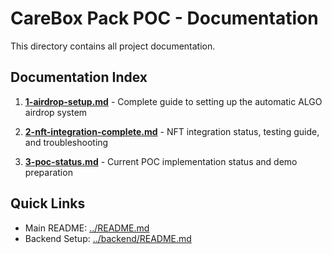 # CareBox Pack POC - Documentation

This directory contains all project documentation.

## Documentation Index

1. **[1-airdrop-setup.md](1-airdrop-setup.md)** - Complete guide to setting up the automatic ALGO airdrop system

2. **[2-nft-integration-complete.md](2-nft-integration-complete.md)** - NFT integration status, testing guide, and troubleshooting

3. **[3-poc-status.md](3-poc-status.md)** - Current POC implementation status and demo preparation

## Quick Links

- Main README: [../README.md](../README.md)
- Backend Setup: [../backend/README.md](../backend/README.md)

